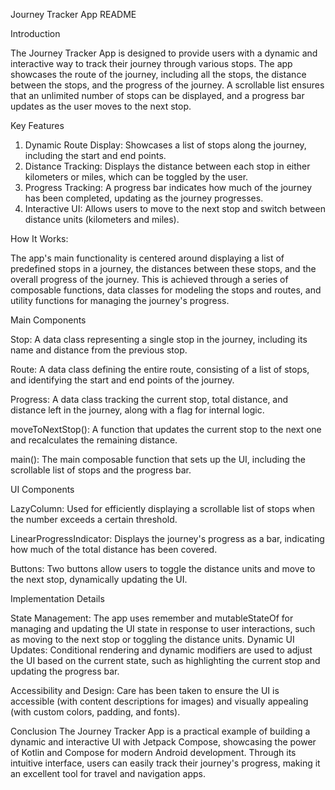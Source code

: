 Journey Tracker App README

Introduction

The Journey Tracker App is designed to provide users with a dynamic and interactive way to track their journey through various stops. The app showcases the route of the journey, including all the stops, the distance between the stops, and the progress of the journey. A scrollable list ensures that an unlimited number of stops can be displayed, and a progress bar updates as the user moves to the next stop.

Key Features
1. Dynamic Route Display: Showcases a list of stops along the journey, including the start and end points.
2. Distance Tracking: Displays the distance between each stop in either kilometers or miles, which can be toggled by the user.
3. Progress Tracking: A progress bar indicates how much of the journey has been completed, updating as the journey progresses.
4. Interactive UI: Allows users to move to the next stop and switch between distance units (kilometers and miles).

How It Works:

The app's main functionality is centered around displaying a list of predefined stops in a journey, the distances between these stops, and the overall progress of the journey. This is achieved through a series of composable functions, data classes for modeling the stops and routes, and utility functions for managing the journey's progress.

Main Components

Stop: A data class representing a single stop in the journey, including its name and distance from the previous stop.

Route: A data class defining the entire route, consisting of a list of stops, and identifying the start and end points of the journey.

Progress: A data class tracking the current stop, total distance, and distance left in the journey, along with a flag for internal logic.

moveToNextStop(): A function that updates the current stop to the next one and recalculates the remaining distance.

main(): The main composable function that sets up the UI, including the scrollable list of stops and the progress bar.

UI Components

LazyColumn: Used for efficiently displaying a scrollable list of stops when the number exceeds a certain threshold.

LinearProgressIndicator: Displays the journey's progress as a bar, indicating how much of the total distance has been covered.

Buttons: Two buttons allow users to toggle the distance units and move to the next stop, dynamically updating the UI.

Implementation Details

State Management: The app uses remember and mutableStateOf for managing and updating the UI state in response to user interactions, such as moving to the next stop or toggling the distance units.
Dynamic UI Updates: Conditional rendering and dynamic modifiers are used to adjust the UI based on the current state, such as highlighting the current stop and updating the progress bar.

Accessibility and Design: Care has been taken to ensure the UI is accessible (with content descriptions for images) and visually appealing (with custom colors, padding, and fonts).

Conclusion
The Journey Tracker App is a practical example of building a dynamic and interactive UI with Jetpack Compose, showcasing the power of Kotlin and Compose for modern Android development. Through its intuitive interface, users can easily track their journey's progress, making it an excellent tool for travel and navigation apps.

